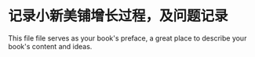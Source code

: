 # 记录小新美铺增长过程，及问题记录

This file file serves as your book's preface, a great place to describe your book's content and ideas.
